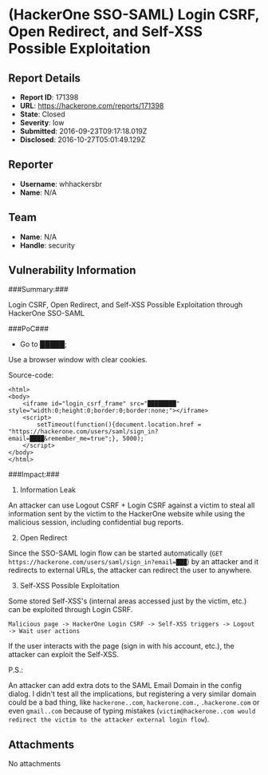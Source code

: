 # (HackerOne SSO-SAML) Login CSRF, Open Redirect, and Self-XSS Possible Exploitation

## Report Details
- **Report ID**: 171398
- **URL**: https://hackerone.com/reports/171398
- **State**: Closed
- **Severity**: low
- **Submitted**: 2016-09-23T09:17:18.019Z
- **Disclosed**: 2016-10-27T05:01:49.129Z

## Reporter
- **Username**: whhackersbr
- **Name**: N/A

## Team
- **Name**: N/A
- **Handle**: security

## Vulnerability Information
###Summary:###

Login CSRF, Open Redirect, and Self-XSS Possible Exploitation through HackerOne SSO-SAML

###PoC###

- Go to █████;

Use a browser window with clear cookies.

Source-code:

```
<html>
<body>
	<iframe id="login_csrf_frame" src="████████" style="width:0;height:0;border:0;border:none;"></iframe>
	<script>
		setTimeout(function(){document.location.href = "https://hackerone.com/users/saml/sign_in?email=████&remember_me=true";}, 5000);
	</script>
</body>
</html>
```

###Impact:###

1) Information Leak

An attacker can use Logout CSRF + Login CSRF against a victim to steal all information sent by the victim to the HackerOne website while using the malicious session, including confidential bug reports.

2) Open Redirect

Since the SSO-SAML l​ogin flow can be started automatically (`GET https://hackerone.com/users/saml/sign_in?email=███`) by an attacker and it redirects to external URLs, the attacker can redirect the user to anywhere.

3) Self-XSS Possible Exploitation​

Some stored Self-XSS's (internal areas accessed just by the victim, etc.) can be exploited through Login CSRF.

```
Malicious page -> HackerOne Login CSRF -> Self-XSS triggers -> Logout -> Wait user actions
```

If the user interacts with the page (sign in with his account, etc.), the attacker can exploit the Self-XSS.

P.S.:

An attacker can add extra dots to the SAML Email Domain in the config dialog.
I didn't test all the implications, but registering a very similar domain could be a bad thing, like `hackerone..com`, `hackerone.com.`, `.hackerone.com` or even `gmail..com` because of typing mistakes (`victim@hackerone..com would redirect the victim to the attacker external login flow`).

## Attachments
No attachments
